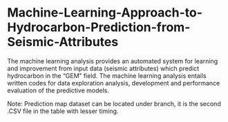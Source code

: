 # Machine-Learning-Approach-to-Hydrocarbon-Prediction-from-Seismic-Attributes
The machine learning analysis provides an automated system for learning and improvement from input data (seismic attributes) which predict hydrocarbon in the “GEM” field. The machine learning analysis entails written codes for data exploration analysis, development and performance evaluation of the predictive models.

Note:
Prediction map dataset can be located under branch, it is the second .CSV file in the table with lesser timing.
